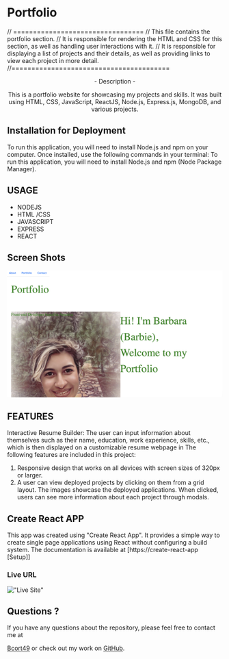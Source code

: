 # Portfolio

// =================================
// This file contains the portfolio section.
// It is responsible for rendering the HTML and CSS for this section, as well as handling user interactions with it.
// It is responsible for displaying a list of projects and their details, as well as providing links to view each project in more detail.
//========================================

<div align='center'>
- Description -

This is a portfolio website for showcasing my projects and skills. It was built using HTML, CSS, JavaScript, ReactJS, Node.js, Express.js, MongoDB, and various projects.

</div>

## Installation for Deployment

To run this application, you will need to install Node.js and npm on your computer. Once installed, use the following commands in your terminal:
To run this application, you will need to install Node.js and npm (Node Package Manager).

## USAGE

- NODEJS
- HTML /CSS
- JAVASCRIPT
- EXPRESS
- REACT

## Screen Shots

![ScreenShot](./public/images/profilePic.png)

## FEATURES

Interactive Resume Builder: The user can input information about themselves such as their name, education, work experience, skills, etc., which is then displayed on a customizable resume webpage in
The following features are included in this project:

1. Responsive design that works on all devices with screen sizes of 320px or larger.
2. A user can view deployed projects by clicking on them from a grid layout. The images showcase the deployed applications. When clicked, users can see more information about each project through modals.

## Create React APP

This app was created using "Create React App". It provides a simple way to create single page applications using React without configuring a build system. The documentation is available at [https://create-react-app [Setup]]

### Live URL

!["Live Site"](https:/)

## Questions ?

If you have any questions about the repository,
please feel free to contact me at

[Bcort49](mailto:bcort49@gmail.com) or check out my work on [GitHub](https://github.com/bcot-code).
